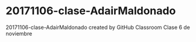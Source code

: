 # 20171106-clase-AdairMaldonado
20171106-clase-AdairMaldonado created by GitHub Classroom
Clase 6 de noviembre
